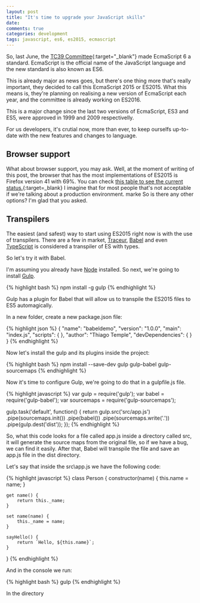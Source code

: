 ```yaml
---
layout: post
title: "It's time to upgrade your JavaScript skills"
date:
comments: true
categories: development
tags: javascript, es6, es2015, ecmascript
---
```

So, last June, the [TC39 Committee](http://www.ecma-international.org/memento/TC39.htm){:target="_blank"} made EcmaScript 6 a standard. EcmaScript is the official name of the JavaScript language and the new standard is also known as ES6.

This is already major as news goes, but there's one thing more that's really important, they decided to call this EcmaScript 2015 or ES2015. What this means is, they're planning on realising a new version of EcmaScript each year, and the committee is already working on ES2016.

This is a major change since the last two versions of EcmaScript, ES3 and ES5, were approved in 1999 and 2009 respectivelly.

For us developers, it's crutial now, more than ever, to keep ourselfs up-to-date with the new features and changes to language.

## Browser support

What about browser support, you may ask. Well, at the moment of writing of this post, the browser that has the most implementations of ES2015 is Firefox version 41 with 69%. You can check [this table to see the current status.](http://kangax.github.io/compat-table/es6/){:target=_blank} I imagine that for most people that's not acceptable if we're talking about a production environment.
marke
So is there any other options? I'm glad that you asked.

## Transpilers

The easiest (and safest) way to start using ES2015 right now is with the use of transpilers. There are a few in market, [Traceur](https://github.com/google/traceur-compiler), [Babel](https://babeljs.io/) and even [TypeScript](http://www.typescriptlang.org/) is considered a transpiler of ES with types.

So let's try it with Babel.

I'm assuming you already have [Node](https://nodejs.org/) installed. So next, we're going to install [Gulp](http://gulpjs.com/).

{% highlight bash %}
npm install -g gulp
{% endhighlight %}

Gulp has a plugin for Babel that will allow us to transpile the ES2015 files to ES5 automagically.

In a new folder, create a new package.json file:

{% highlight json %}
{
    "name": "babeldemo",
    "version": "1.0.0",
    "main": "index.js",
    "scripts": {
    },
    "author": "Thiago Temple",
    "devDependencies": {
    }
}
{% endhighlight %}

Now let's install the gulp and its plugins inside the project:

{% highlight bash %}
npm install --save-dev gulp gulp-babel gulp-sourcemaps
{% endhighlight %}

Now it's time to configure Gulp, we're going to do that in a gulpfile.js file.

{% highlight javascript %}
var gulp = require('gulp');
var babel = require('gulp-babel');
var sourcemaps = require('gulp-sourcemaps');

gulp.task('default', function() {
    return gulp.src('src/app.js')
        .pipe(sourcemaps.init())
        .pipe(babel())
        .pipe(sourcemaps.write('.'))
        .pipe(gulp.dest('dist'));
});
{% endhighlight %}

So, what this code looks for a file called app.js inside a directory called src, it will generate the source maps from the original file, so if we have a bug, we can find it easily. After that, Babel will transpile the file and save an app.js file in the dist directory.

Let's say that inside the src\app.js we have the following code:

{% highlight javascript %}
class Person {
    constructor(name) {
        this.name = name;
    }

    get name() {
        return this._name;
    }

    set name(name) {
        this._name = name;
    }

    sayHello() {
        return `Hello, ${this.name}`;
    }
}
{% endhighlight %}

And in the console we run:

{% highlight bash %}
gulp
{% endhighlight %}

In the directory
